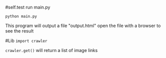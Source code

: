 #self.test
run main.py

`python main.py`

This program will output a file "output.html"
open the file with a browser to see the result

#Lib
`import crawler`

`crawler.get()` will return a list of image links
